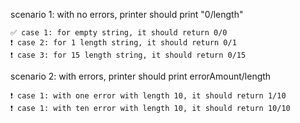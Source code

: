 scenario 1: with no errors, printer should print "0/length"

    ✅ case 1: for empty string, it should return 0/0
    ❗ case 2: for 1 length string, it should return 0/1
    ❗ case 3: for 15 length string, it should return 0/15

scenario 2: with errors, printer should print errorAmount/length

    ❗ case 1: with one error with length 10, it should return 1/10
    ❗ case 1: with ten error with length 10, it should return 10/10